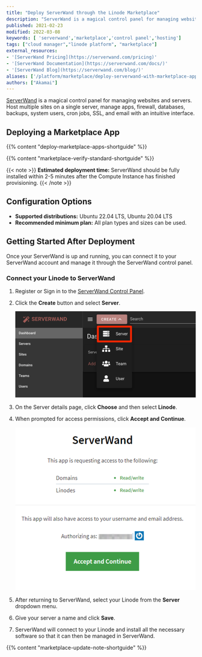 ```yaml
---
title: "Deploy ServerWand through the Linode Marketplace"
description: "ServerWand is a magical control panel for managing websites and servers. Learn how to deploy ServerWand on Linode using Marketplace Apps."
published: 2021-02-23
modified: 2022-03-08
keywords: [ 'serverwand','marketplace','control panel','hosting']
tags: ["cloud manager","linode platform", "marketplace"]
external_resources:
- '[ServerWand Pricing](https://serverwand.com/pricing)'
- '[ServerWand Documentation](https://serverwand.com/docs/)'
- '[ServerWand Blog](https://serverwand.com/blog/)'
aliases: ['/platform/marketplace/deploy-serverwand-with-marketplace-apps/', '/platform/one-click/deploy-serverwand-with-one-click-apps/','/guides/deploy-serverwand-with-one-click-apps/','/guides/deploy-serverwand-with-marketplace-apps/','/guides/serverwand-marketplace-app/']
authors: ["Akamai"]
---
```


[ServerWand](https://serverwand.com) is a magical control panel for managing websites and servers. Host multiple sites on a single server, manage apps, firewall, databases, backups, system users, cron jobs, SSL, and email with an intuitive interface.

## Deploying a Marketplace App

{{% content "deploy-marketplace-apps-shortguide" %}}

{{% content "marketplace-verify-standard-shortguide" %}}

{{< note >}}
**Estimated deployment time:** ServerWand should be fully installed within 2-5 minutes after the Compute Instance has finished provisioning.
{{< /note >}}

## Configuration Options

- **Supported distributions:** Ubuntu 22.04 LTS, Ubuntu 20.04 LTS
- **Recommended minimum plan:** All plan types and sizes can be used.

## Getting Started After Deployment

Once your ServerWand is up and running, you can connect it to your ServerWand account and manage it through the ServerWand control panel.

### Connect your Linode to ServerWand

1. Register or Sign in to the [ServerWand Control Panel](https://manage.serverwand.com/).

1. Click the **Create** button and select **Server**.

    ![Create a ServerWand Server](create-serverwand-server.png "Create a ServerWand Server")

1. On the Server details page, click **Choose** and then select **Linode**.

1. When prompted for access permissions, click **Accept and Continue**.

    ![Accept Linode Access Permissions](accept-permissions.png "Accept Linode Access Permissions")

1. After returning to ServerWand, select your Linode from the **Server** dropdown menu.

1. Give your server a name and click **Save**.

1. ServerWand will connect to your Linode and install all the necessary software so that it can then be managed in ServerWand.

{{% content "marketplace-update-note-shortguide" %}}
